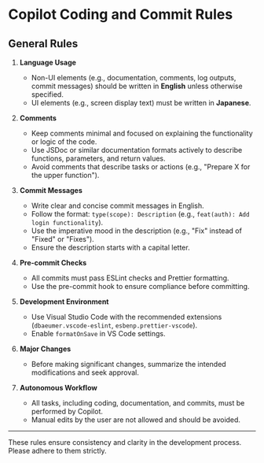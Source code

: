 # Copilot Coding and Commit Rules

## General Rules

1. **Language Usage**
   - Non-UI elements (e.g., documentation, comments, log outputs, commit messages) should be written in **English** unless otherwise specified.
   - UI elements (e.g., screen display text) must be written in **Japanese**.

2. **Comments**
   - Keep comments minimal and focused on explaining the functionality or logic of the code.
   - Use JSDoc or similar documentation formats actively to describe functions, parameters, and return values.
   - Avoid comments that describe tasks or actions (e.g., "Prepare X for the upper function").

3. **Commit Messages**
   - Write clear and concise commit messages in English.
   - Follow the format: `type(scope): Description` (e.g., `feat(auth): Add login functionality`).
   - Use the imperative mood in the description (e.g., "Fix" instead of "Fixed" or "Fixes").
   - Ensure the description starts with a capital letter.

4. **Pre-commit Checks**
   - All commits must pass ESLint checks and Prettier formatting.
   - Use the pre-commit hook to ensure compliance before committing.

5. **Development Environment**
   - Use Visual Studio Code with the recommended extensions (`dbaeumer.vscode-eslint`, `esbenp.prettier-vscode`).
   - Enable `formatOnSave` in VS Code settings.

6. **Major Changes**
   - Before making significant changes, summarize the intended modifications and seek approval.

7. **Autonomous Workflow**
   - All tasks, including coding, documentation, and commits, must be performed by Copilot.
   - Manual edits by the user are not allowed and should be avoided.

---

These rules ensure consistency and clarity in the development process. Please adhere to them strictly.
